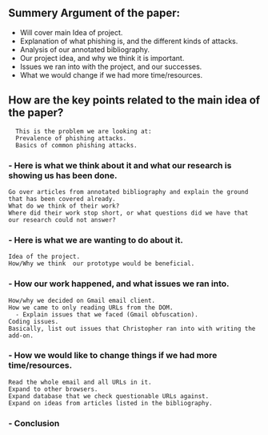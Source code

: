 ## Summery Argument of the paper:
-	Will cover main Idea of project. 
- Explanation of what phishing is, and the different kinds of attacks.
- Analysis of our annotated bibliography. 
-	Our project idea, and why we think it is important. 
-	Issues we ran into with the project, and our successes.
-	What we would change if we had more time/resources.

## How are the key points related to the main idea of the paper?
      This is the problem we are looking at:
      Prevalence of phishing attacks.
      Basics of common phishing attacks.

### -	Here is what we think about it and what our research is showing us has been done.
   	Go over articles from annotated bibliography and explain the ground that has been covered already.
   	What do we think of their work?
   	Where did their work stop short, or what questions did we have that our research could not answer?

### -	Here is what we are wanting to do about it.
   	Idea of the project. 
   	How/Why we think  our prototype would be beneficial.

### -	How our work happened, and what issues we ran into.
   	How/why we decided on Gmail email client.
   	How we came to only reading URLs from the DOM.
      - Explain issues that we faced (Gmail obfuscation).
   	Coding issues.
   	Basically, list out issues that Christopher ran into with writing the add-on.

### -	How we would like to change things if we had more time/resources.
   	Read the whole email and all URLs in it.
   	Expand to other browsers.
   	Expand database that we check questionable URLs against.
   	Expand on ideas from articles listed in the bibliography.

### -	Conclusion
